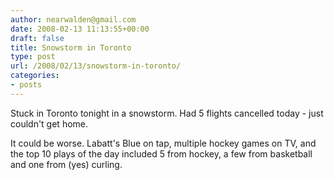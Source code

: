```yaml
---
author: nearwalden@gmail.com
date: 2008-02-13 11:13:55+00:00
draft: false
title: Snowstorm in Toronto
type: post
url: /2008/02/13/snowstorm-in-toronto/
categories:
- posts
---
```


Stuck in Toronto tonight in a snowstorm.  Had 5 flights cancelled today - just couldn't get home.





It could be worse.  Labatt's Blue on tap, multiple hockey games on TV, and the top 10 plays of the day included 5 from hockey, a few from basketball and one from (yes) curling.



